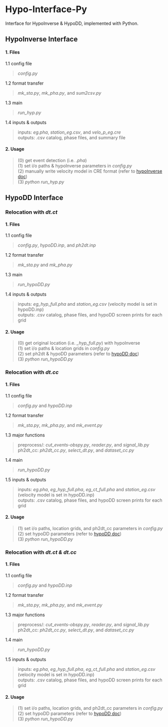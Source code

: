 # Hypo-Interface-Py
Interface for HypoInverse & HypoDD, implemented with Python. <br>

## HypoInverse Interface
#### 1. Files  
1.1 config file  <br>
>*config.py*  <br>

1.2 format transfer  <br>
>*mk_sta.py*, *mk_pha.py*, and *sum2csv.py*  <br>

1.3 main  <br>
>*run_hyp.py*  <br>

1.4 inputs & outputs <br>
>inputs: *eg.pha*, *station_eg.csv*, and *velo_p_eg.cre*  <br>
>outputs: .csv catalog, phase files, and  summary file  <br>

#### 2. Usage
>(0) get event detection (i.e. *.pha*)  <br>
>(1) set i/o paths & hypoInverse parameters in *config.py*  <br>
>(2) manually write velocity model in CRE format (refer to [hypoInverse doc](https://pubs.usgs.gov/of/2002/0171/pdf/of02-171.pdf)) <br>
>(3) *python run_hyp.py*  <br>

## HypoDD Interface  
### Relocation with *dt.ct*  
#### 1. Files
1.1 config file  <br>
>*config.py*, *hypoDD.inp*, and *ph2dt.inp*  <br>

1.2 format transfer  <br>
>*mk_sta.py* and *mk_pha.py*  <br>

1.3 main  <br>
>*run_hypoDD.py*  <br>

1.4 inputs & outputs <br>
>inputs: *eg_hyp_full.pha* and *station_eg.csv* (velocity model is set in hypoDD.inp)  <br>
>outputs: .csv catalog, phase files, and  hypoDD screen prints for each grid  <br>

#### 2. Usage
>(0) get original location (i.e. *_hyp_full.py*) with hypoInverse  <br>
>(1) set i/o paths & location grids in *config.py*  <br>
>(2) set ph2dt & hypoDD parameters (refer to [hypoDD doc](https://www.ldeo.columbia.edu/~felixw/papers/Waldhauser_OFR2001.pdf)) <br>
>(3) *python run_hypoDD.py*  <br>

### Relocation with *dt.cc*  
#### 1. Files
1.1 config file  <br>
>*config.py* and *hypoDD.inp*  <br>

1.2 format transfer  <br>
>*mk_sta.py*, *mk_pha.py*, and *mk_event.py*  <br>

1.3 major functions  <br>
>preprocess/: *cut_events-obspy.py*, *reader.py*, and *signal_lib.py*  <br>
>ph2dt_cc: *ph2dt_cc.py*, *select_dt.py*, and *dataset_cc.py*  <br>

1.4 main  <br>
>*run_hypoDD.py*  <br>

1.5 inputs & outputs <br>
>inputs: *eg.pha*, *eg_hyp_full.pha*, *eg_ct_full.pha* and *station_eg.csv* (velocity model is set in hypoDD.inp)  <br>
>outputs: .csv catalog, phase files, and  hypoDD screen prints for each grid  <br>

#### 2. Usage
>(1) set i/o paths, location grids, and ph2dt_cc parameters in *config.py*  <br>
>(2) set hypoDD parameters (refer to [hypoDD doc](https://www.ldeo.columbia.edu/~felixw/papers/Waldhauser_OFR2001.pdf)) <br>
>(3) *python run_hypoDD.py*  <br>

### Relocation with *dt.ct & dt.cc*  
#### 1. Files
1.1 config file  <br>
>*config.py* and *hypoDD.inp*  <br>

1.2 format transfer  <br>
>*mk_sta.py*, *mk_pha.py*, and *mk_event.py*  <br>

1.3 major functions  <br>
>preprocess/: *cut_events-obspy.py*, *reader.py*, and *signal_lib.py*  <br>
>ph2dt_cc: *ph2dt_cc.py*, *select_dt.py*, and *dataset_cc.py*  <br>

1.4 main  <br>
>*run_hypoDD.py*  <br>

1.5 inputs & outputs <br>
>inputs: *eg.pha*, *eg_hyp_full.pha*, *eg_ct_full.pha* and *station_eg.csv* (velocity model is set in hypoDD.inp)  <br>
>outputs: .csv catalog, phase files, and  hypoDD screen prints for each grid  <br>

#### 2. Usage
>(1) set i/o paths, location grids, and ph2dt_cc parameters in *config.py*  <br>
>(2) set hypoDD parameters (refer to [hypoDD doc](https://www.ldeo.columbia.edu/~felixw/papers/Waldhauser_OFR2001.pdf)) <br>
>(3) *python run_hypoDD.py*  <br>